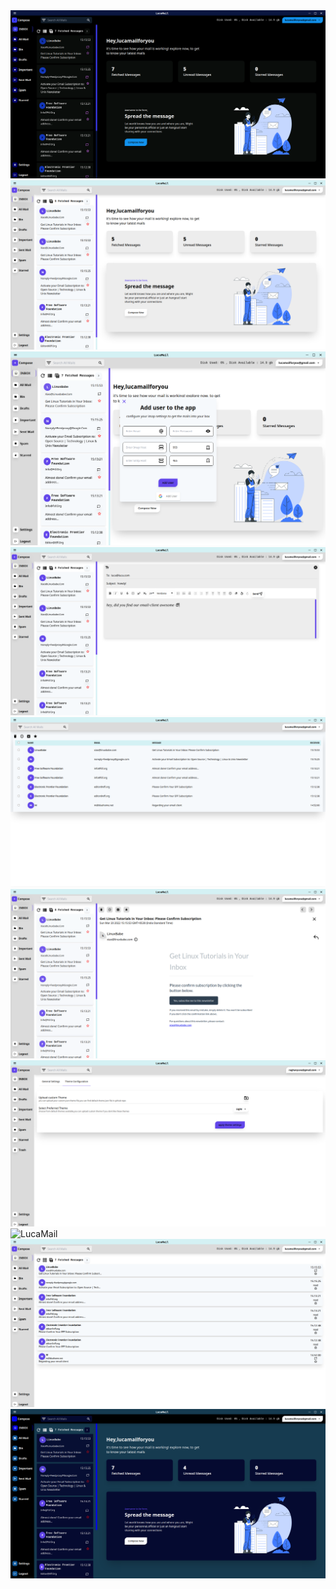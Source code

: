 <img src="../src/main/helpers/assets/lucadarktheme.png" alt="LucaMail">
<img src="../src/main/helpers/assets/lucahome.png" alt="LucaMail">
<img src="../src/main/helpers/assets/lucaaddnewuser.png" alt="LucaMail">
<img src="../src/main/helpers/assets/lucasendmail.png" alt="LucaMail">
<img src="../src/main/helpers/assets/lucatableview.png" alt="LucaMail">
<img src="../src/main/helpers/assets/lucaviewmail.png" alt="LucaMail">
<img src="../src/main/helpers/assets/themesettings.png" alt="LucaMail">
<img src="../src/main/helpers/assets/lucageneralsettings.png" alt="LucaMail">
<img src="../src/main/helpers/assets/lucalistview.png" alt="LucaMail">
<img src="../src/main/helpers/assets/lucacustomtheme.png" alt="LucaMail">
